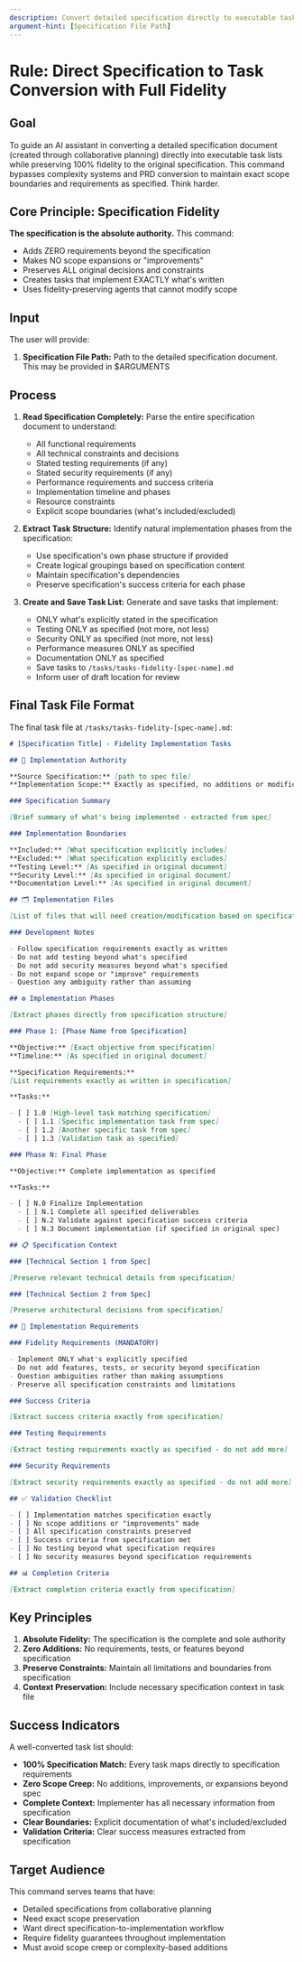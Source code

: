 ```yaml
---
description: Convert detailed specification directly to executable task list with full fidelity preservation
argument-hint: [Specification File Path]
---
```


# Rule: Direct Specification to Task Conversion with Full Fidelity

## Goal

To guide an AI assistant in converting a detailed specification document (created through collaborative planning) directly into executable task lists while preserving 100% fidelity to the original specification. This command bypasses complexity systems and PRD conversion to maintain exact scope boundaries and requirements as specified. Think harder.

## Core Principle: Specification Fidelity

**The specification is the absolute authority.** This command:

- Adds ZERO requirements beyond the specification
- Makes NO scope expansions or "improvements"
- Preserves ALL original decisions and constraints
- Creates tasks that implement EXACTLY what's written
- Uses fidelity-preserving agents that cannot modify scope

## Input

The user will provide:

1. **Specification File Path:** Path to the detailed specification document. This may be provided in $ARGUMENTS

## Process

1. **Read Specification Completely:** Parse the entire specification document to understand:

   - All functional requirements
   - All technical constraints and decisions
   - Stated testing requirements (if any)
   - Stated security requirements (if any)
   - Performance requirements and success criteria
   - Implementation timeline and phases
   - Resource constraints
   - Explicit scope boundaries (what's included/excluded)

2. **Extract Task Structure:** Identify natural implementation phases from the specification:

   - Use specification's own phase structure if provided
   - Create logical groupings based on specification content
   - Maintain specification's dependencies
   - Preserve specification's success criteria for each phase

3. **Create and Save Task List:** Generate and save tasks that implement:

   - ONLY what's explicitly stated in the specification
   - Testing ONLY as specified (not more, not less)
   - Security ONLY as specified (not more, not less)
   - Performance measures ONLY as specified
   - Documentation ONLY as specified
   - Save tasks to `/tasks/tasks-fidelity-[spec-name].md`
   - Inform user of draft location for review

## Final Task File Format

The final task file at `/tasks/tasks-fidelity-[spec-name].md`:

```markdown
# [Specification Title] - Fidelity Implementation Tasks

## 🎯 Implementation Authority

**Source Specification:** [path to spec file]
**Implementation Scope:** Exactly as specified, no additions or modifications

### Specification Summary

[Brief summary of what's being implemented - extracted from spec]

### Implementation Boundaries

**Included:** [What specification explicitly includes]
**Excluded:** [What specification explicitly excludes]  
**Testing Level:** [As specified in original document]
**Security Level:** [As specified in original document]
**Documentation Level:** [As specified in original document]

## 🗂️ Implementation Files

[List of files that will need creation/modification based on specification analysis]

### Development Notes

- Follow specification requirements exactly as written
- Do not add testing beyond what's specified
- Do not add security measures beyond what's specified
- Do not expand scope or "improve" requirements
- Question any ambiguity rather than assuming

## ⚙️ Implementation Phases

[Extract phases directly from specification structure]

### Phase 1: [Phase Name from Specification]

**Objective:** [Exact objective from specification]
**Timeline:** [As specified in original document]

**Specification Requirements:**
[List requirements exactly as written in specification]

**Tasks:**

- [ ] 1.0 [High-level task matching specification]
  - [ ] 1.1 [Specific implementation task from spec]
  - [ ] 1.2 [Another specific task from spec]
  - [ ] 1.3 [Validation task as specified]

### Phase N: Final Phase

**Objective:** Complete implementation as specified

**Tasks:**

- [ ] N.0 Finalize Implementation
  - [ ] N.1 Complete all specified deliverables
  - [ ] N.2 Validate against specification success criteria
  - [ ] N.3 Document implementation (if specified in original spec)

## 📋 Specification Context

### [Technical Section 1 from Spec]

[Preserve relevant technical details from specification]

### [Technical Section 2 from Spec]

[Preserve architectural decisions from specification]

## 🚨 Implementation Requirements

### Fidelity Requirements (MANDATORY)

- Implement ONLY what's explicitly specified
- Do not add features, tests, or security beyond specification
- Question ambiguities rather than making assumptions
- Preserve all specification constraints and limitations

### Success Criteria

[Extract success criteria exactly from specification]

### Testing Requirements

[Extract testing requirements exactly as specified - do not add more]

### Security Requirements

[Extract security requirements exactly as specified - do not add more]

## ✅ Validation Checklist

- [ ] Implementation matches specification exactly
- [ ] No scope additions or "improvements" made
- [ ] All specification constraints preserved
- [ ] Success criteria from specification met
- [ ] No testing beyond what specification requires
- [ ] No security measures beyond specification requirements

## 📊 Completion Criteria

[Extract completion criteria exactly from specification]
```

## Key Principles

1. **Absolute Fidelity:** The specification is the complete and sole authority
2. **Zero Additions:** No requirements, tests, or features beyond specification
3. **Preserve Constraints:** Maintain all limitations and boundaries from specification
4. **Context Preservation:** Include necessary specification context in task file

## Success Indicators

A well-converted task list should:

- **100% Specification Match:** Every task maps directly to specification requirements
- **Zero Scope Creep:** No additions, improvements, or expansions beyond spec
- **Complete Context:** Implementer has all necessary information from specification
- **Clear Boundaries:** Explicit documentation of what's included/excluded
- **Validation Criteria:** Clear success measures extracted from specification

## Target Audience

This command serves teams that have:

- Detailed specifications from collaborative planning
- Need exact scope preservation
- Want direct specification-to-implementation workflow
- Require fidelity guarantees throughout implementation
- Must avoid scope creep or complexity-based additions
